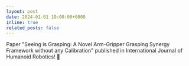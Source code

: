 ```yaml
---
layout: post
date: 2024-01-01 10:00:00+0800
inline: true
related_posts: false
---
```


Paper "Seeing is Grasping: A Novel Arm-Gripper Grasping Synergy Framework without any Calibration" published in International Journal of Humanoid Robotics! 📄
